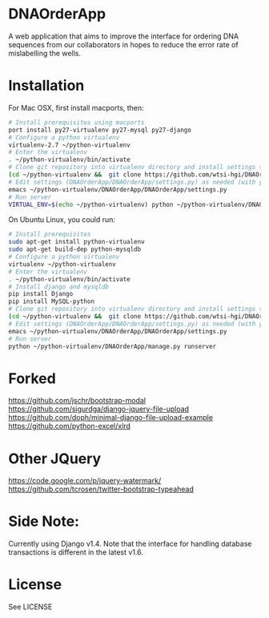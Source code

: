 DNAOrderApp
===========

A web application that aims to improve the interface for ordering DNA sequences from our collaborators in hopes to reduce the error rate of mislabelling the wells.  

Installation
============
For Mac OSX, first install macports, then:
```bash
# Install prerequisites using macports
port install py27-virtualenv py27-mysql py27-django
# Configure a python virtualenv 
virtualenv-2.7 ~/python-virtualenv
# Enter the virtualenv
. ~/python-virtualenv/bin/activate
# Clone git repository into virtualenv directory and install settings template
(cd ~/python-virtualenv &&  git clone https://github.com/wtsi-hgi/DNAOrderApp.git && cp DNAOrderApp/DNAOrderApp/settings.py.tmpl DNAOrderApp/DNAOrderApp/settings.py)
# Edit settings (DNAOrderApp/DNAOrderApp/settings.py) as needed (with your favorite text editor)
emacs ~/python-virtualenv/DNAOrderApp/DNAOrderApp/settings.py
# Run server
VIRTUAL_ENV=$(echo ~/python-virtualenv) python ~/python-virtualenv/DNAOrderApp/manage.py runserver
```

On Ubuntu Linux, you could run:
```bash
# Install prerequisites
sudo apt-get install python-virtualenv
sudo apt-get build-dep python-mysqldb
# Configure a python virtualenv 
virtualenv ~/python-virtualenv 
# Enter the virtualenv
. ~/python-virtualenv/bin/activate
# Install django and mysqldb
pip install Django
pip install MySQL-python
# Clone git repository into virtualenv directory and install settings template
(cd ~/python-virtualenv &&  git clone https://github.com/wtsi-hgi/DNAOrderApp.git && cp DNAOrderApp/DNAOrderApp/settings.py.tmpl DNAOrderApp/DNAOrderApp/settings.py)
# Edit settings (DNAOrderApp/DNAOrderApp/settings.py) as needed (with your favorite text editor)
emacs ~/python-virtualenv/DNAOrderApp/DNAOrderApp/settings.py
# Run server
python ~/python-virtualenv/DNAOrderApp/manage.py runserver
```

Forked
=======
https://github.com/jschr/bootstrap-modal <br>
https://github.com/sigurdga/django-jquery-file-upload <br>
https://github.com/doph/minimal-django-file-upload-example <br>
https://github.com/python-excel/xlrd <br>

Other JQuery
==============

https://code.google.com/p/jquery-watermark/
https://github.com/tcrosen/twitter-bootstrap-typeahead

Side Note:
===============
Currently using Django v1.4. Note that the interface for handling database transactions is different in the latest v1.6.


License
=======
See LICENSE


